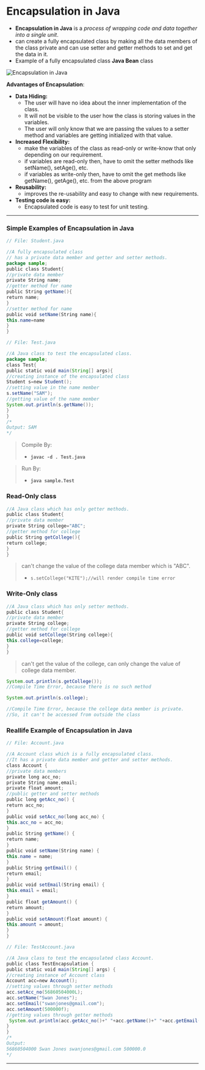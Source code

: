 # Encapsulation in Java

- **Encapsulation in Java** is a *process of wrapping code and data together into a single unit*.
- can create a fully encapsulated class  by making all the data members of the class private and can use setter and getter methods to set and get the data in it.
- Example of a fully encapsulated class **Java Bean** class

![Encapsulation in Java](https://media.geeksforgeeks.org/wp-content/uploads/Encapsulation.jpg)

**Advantages of Encapsulation**:  

-   **Data Hiding:** 
	-  The user will have no idea about the inner implementation of the class. 
	-  It will not be visible to the user how the class is storing values in the variables. 
	-  The user will only know that we are passing the values to a setter method and variables are getting initialized with that value.
-   **Increased Flexibility:** 
	-    make the variables of the class as read-only or write-know that only depending on our requirement. 
	-    if variables are read-only then, have to omit the setter methods like setName(), setAge(), etc. 
	-    if  variables as write-only then, have to omit the get methods like getName(), getAge(), etc. from the above program
-   **Reusability:** 
	-    improves the re-usability and easy to change with new requirements.
-   **Testing code is easy:** 
	-   Encapsulated code is easy to test for unit testing.

---

### Simple Examples of Encapsulation in Java

```java
// File: Student.java

//A fully encapsulated class 
// has a private data member and getter and setter methods.  
package sample;  
public class Student{  
//private data member  
private String name;  
//getter method for name  
public String getName(){  
return name;  
}  
//setter method for name  
public void setName(String name){  
this.name=name  
}  
}  

// File: Test.java

//A Java class to test the encapsulated class.  
package sample;  
class Test{  
public static void main(String[] args){  
//creating instance of the encapsulated class  
Student s=new Student();  
//setting value in the name member  
s.setName("SAM");  
//getting value of the name member  
System.out.println(s.getName());  
}  
}  
/*
Output: SAM
*/
```
> Compile By: 
> - **`javac -d . Test.java`**

> Run By: 
> - **`java sample.Test`**


### Read-Only class

```java
//A Java class which has only getter methods.  
public class Student{  
//private data member  
private String college="ABC";  
//getter method for college  
public String getCollege(){  
return college;  
}  
}  
```
> can't change the value of the college data member which is "ABC". 
> - `s.setCollege("KITE");//will render compile time error`  

### Write-Only class

```java
//A Java class which has only setter methods.  
public class Student{  
//private data member  
private String college;  
//getter method for college  
public void setCollege(String college){  
this.college=college;  
}  
}  
```

> can't get the value of the college, can only change the value of college data member. 

```java
System.out.println(s.getCollege());
//Compile Time Error, because there is no such method  

System.out.println(s.college);

//Compile Time Error, because the college data member is private.   
//So, it can't be accessed from outside the class  
```

### Reallife Example of Encapsulation in Java

```java
// File: Account.java

//A Account class which is a fully encapsulated class.  
//It has a private data member and getter and setter methods.  
class Account {  
//private data members  
private long acc_no;  
private String name,email;  
private float amount;  
//public getter and setter methods  
public long getAcc_no() {  
return acc_no;  
}  
public void setAcc_no(long acc_no) {  
this.acc_no = acc_no;  
}  
public String getName() {  
return name;  
}  
public void setName(String name) {  
this.name = name;  
}  
public String getEmail() {  
return email;  
}  
public void setEmail(String email) {  
this.email = email;  
}  
public float getAmount() {  
return amount;  
}  
public void setAmount(float amount) {  
this.amount = amount;  
}  
}

// File: TestAccount.java

//A Java class to test the encapsulated class Account.  
public class TestEncapsulation {  
public static void main(String[] args) {  
//creating instance of Account class  
Account acc=new Account();  
//setting values through setter methods  
acc.setAcc_no(56860504000L);  
acc.setName("Swan Jones");  
acc.setEmail("swanjones@gmail.com");  
acc.setAmount(500000f);  
//getting values through getter methods  
 System.out.println(acc.getAcc_no()+" "+acc.getName()+" "+acc.getEmail()+" "+acc.getAmount());  
}  
}  
/*
Output:
56860504000 Swan Jones swanjones@gmail.com 500000.0
*/
```

---
